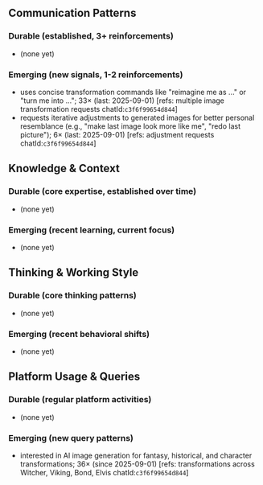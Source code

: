 ## Communication Patterns
### Durable (established, 3+ reinforcements)
- (none yet)

### Emerging (new signals, 1-2 reinforcements)
- uses concise transformation commands like "reimagine me as ..." or "turn me into ..."; 33× (last: 2025-09-01) [refs: multiple image transformation requests chatId:`c3f6f99654d844`]
- requests iterative adjustments to generated images for better personal resemblance (e.g., "make last image look more like me", "redo last picture"); 6× (last: 2025-09-01) [refs: adjustment requests chatId:`c3f6f99654d844`]

## Knowledge & Context
### Durable (core expertise, established over time)
- (none yet)

### Emerging (recent learning, current focus)
- (none yet)

## Thinking & Working Style
### Durable (core thinking patterns)
- (none yet)

### Emerging (recent behavioral shifts)
- (none yet)

## Platform Usage & Queries
### Durable (regular platform activities)
- (none yet)

### Emerging (new query patterns)
- interested in AI image generation for fantasy, historical, and character transformations; 36× (since 2025-09-01) [refs: transformations across Witcher, Viking, Bond, Elvis chatId:`c3f6f99654d844`]
